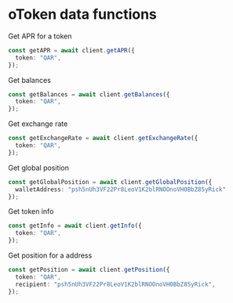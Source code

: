 # oToken data functions

Get APR for a token

```typescript
const getAPR = await client.getAPR({
  token: "QAR",
});
```

Get balances

```typescript
const getBalances = await client.getBalances({
  token: "QAR",
});
```

Get exchange rate

```typescript
const getExchangeRate = await client.getExchangeRate({
  token: "QAR",
});
```

Get global position

```typescript
const getGlobalPosition = await client.getGlobalPosition({
  walletAddress: "psh5nUh3VF22Pr8LeoV1K2blRNOOnoVH0BbZ85yRick"
});
```

Get token info

```typescript
const getInfo = await client.getInfo({
  token: "QAR",
});
```

Get position for a address

```typescript
const getPosition = await client.getPosition({
  token: "QAR",
  recipient: "psh5nUh3VF22Pr8LeoV1K2blRNOOnoVH0BbZ85yRick",
});
```
